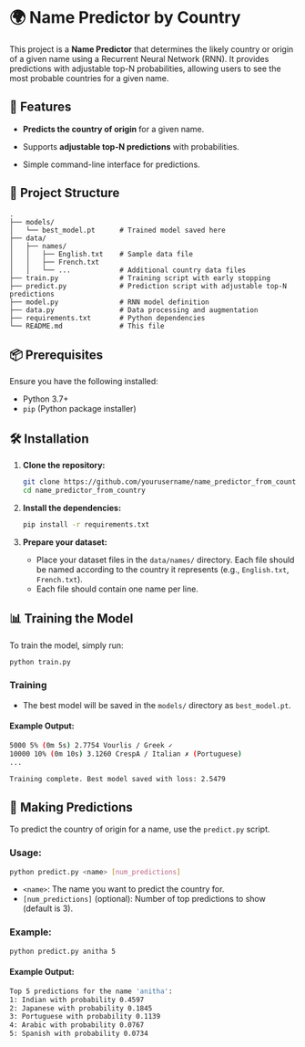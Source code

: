 
# 🌍 Name Predictor by Country

This project is a **Name Predictor** that determines the likely country or origin of a given name using a Recurrent Neural Network (RNN). It provides predictions with adjustable top-N probabilities, allowing users to see the most probable countries for a given name.

## 🚀 Features

- **Predicts the country of origin** for a given name.
- Supports **adjustable top-N predictions** with probabilities.

- Simple command-line interface for predictions.

## 📂 Project Structure

```plaintext
.
├── models/
│   └── best_model.pt      # Trained model saved here
├── data/
│   ├── names/
│   │   ├── English.txt    # Sample data file
│   │   ├── French.txt
│   │   └── ...            # Additional country data files
├── train.py               # Training script with early stopping
├── predict.py             # Prediction script with adjustable top-N predictions
├── model.py               # RNN model definition
├── data.py                # Data processing and augmentation
├── requirements.txt       # Python dependencies
└── README.md              # This file
```

## 📦 Prerequisites

Ensure you have the following installed:

- Python 3.7+
- `pip` (Python package installer)

## 🛠️ Installation

1. **Clone the repository:**

   ```bash
   git clone https://github.com/yourusername/name_predictor_from_country.git
   cd name_predictor_from_country
   ```

2. **Install the dependencies:**

   ```bash
   pip install -r requirements.txt
   ```

3. **Prepare your dataset:**

   - Place your dataset files in the `data/names/` directory. Each file should be named according to the country it represents (e.g., `English.txt`, `French.txt`).
   - Each file should contain one name per line.

## 📊 Training the Model

To train the model, simply run:

```bash
python train.py
```

### Training 

- The best model will be saved in the `models/` directory as `best_model.pt`.

#### Example Output:

```bash
5000 5% (0m 5s) 2.7754 Vourlis / Greek ✓
10000 10% (0m 10s) 3.1260 CrespA / Italian ✗ (Portuguese)
...

Training complete. Best model saved with loss: 2.5479
```

## 🔮 Making Predictions

To predict the country of origin for a name, use the `predict.py` script.

### Usage:

```bash
python predict.py <name> [num_predictions]
```

- `<name>`: The name you want to predict the country for.
- `[num_predictions]` (optional): Number of top predictions to show (default is 3).

### Example:

```bash
python predict.py anitha 5
```

#### Example Output:

```bash
Top 5 predictions for the name 'anitha':
1: Indian with probability 0.4597
2: Japanese with probability 0.1845
3: Portuguese with probability 0.1139
4: Arabic with probability 0.0767
5: Spanish with probability 0.0734
```
